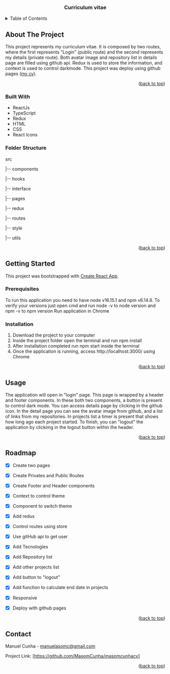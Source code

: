 <br />
<div align="center">

  <h3 align="center">Curriculum vitae</h3>

</div>



<!-- TABLE OF CONTENTS -->
<details>
  <summary>Table of Contents</summary>
  <ol>
    <li>
      <a href="#about-the-project">About The Project</a>
      <ul>
        <li><a href="#built-with">Built With</a></li>
        <li><a href="#folder-structure">Folder Structure</a></li>
      </ul>
    </li>
    <li>
      <a href="#getting-started">Getting Started</a>
      <ul>
        <li><a href="#prerequisites">Prerequisites</a></li>
        <li><a href="#installation">Installation</a></li>
      </ul>
    </li>
    <li><a href="#usage">Usage</a></li>
    <li><a href="#roadmap">Roadmap</a></li>
    <li><a href="#contact">Contact</a></li>
  </ol>
</details>

<!-- ABOUT THE PROJECT -->
## About The Project

This project represents my curriculum vitae. It is composed by two routes, where the first represents "Login" (public route) and the second represents my details (private route). Both avatar image and repository list in details page are filled using github api. Redux is used to store the information, and context is used to control darkmode. 
This project was deploy using github pages (<a href="http://Masomcunha.github.io/masomcunhacv/">my cv</a>).



<p align="right">(<a href="#readme-top">back to top</a>)</p>


### Built With

* ReactJs
* TypeScript
* Redux
* HTML
* CSS
* React Icons


### Folder Structure

<p>src</p>
    <p>|-- components</p>
    <p>|-- hooks</p>
    <p>|-- interface</p>
    <p>|-- pages</p>
    <p>|-- redux</p>
    <p>|-- routes</p>
    <p>|-- style</p>
    <p>|-- utils</p>

<p align="right">(<a href="#readme-top">back to top</a>)</p>



<!-- GETTING STARTED -->
## Getting Started

This project was bootstrapped with [Create React App](https://github.com/facebook/create-react-app).

### Prerequisites

To run this application you need to have node v16.15.1 and npm v6.14.8.
To verify your versions just open cmd and run node -v to node version and npm -v to npm version
Run application in Chrome

### Installation

1. Download the project to your computer
2. Inside the project folder open the terminal and run npm install
3. After installation completed run npm start inside the terminal
4. Once the application is running, access http://localhost:3000/ using Chrome

<p align="right">(<a href="#readme-top">back to top</a>)</p>



<!-- USAGE EXAMPLES -->
## Usage

The application will open in "login" page. This page is wrapped by a header and footer components. In these both two components, a button is present to control dark mode. You can access details page by clicking in the github icon. In the detail page you can see the avatar image from github, and a list of links from my repositories. In projects list a timer is present that shows how long ago each project started. To finish, you can "logout" the application by clickimg in the logout button within the header.

<p align="right">(<a href="#readme-top">back to top</a>)</p>



<!-- ROADMAP -->
## Roadmap

- [X] Create two pages
- [X] Create Privates and Public Routes
- [X] Create Footer and Header components
- [X] Context to control theme
- [X] Component to switch theme
- [X] Add redux
- [X] Control routes using store
- [X] Use gitHub api to get user
- [X] Add Tecnologies
- [X] Add Repository list
- [X] Add other projects list 
- [X] Add button to "logout"
- [X] Add function to calculate end date in projects
- [X] Responsive
- [X] Deploy with github pages


<p align="right">(<a href="#readme-top">back to top</a>)</p>


<!-- CONTACT -->
## Contact

Manuel Cunha - manuelasomc@gmail.com

Project Link: [https://github.com/MasomCunha/masomcunhacv]

<p align="right">(<a href="#readme-top">back to top</a>)</p>

